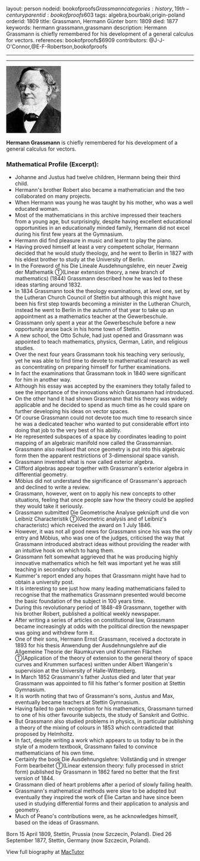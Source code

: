 layout: person
nodeid: bookofproofs$Grassmann
categories: history,19th-century
parentid: bookofproofs$603
tags: algebra,bourbaki,origin-poland
orderid: 1809
title: Grassmann, Hermann Günter
born: 1809
died: 1877
keywords: hermann grassmann,grassmann
description: Hermann Grassmann is chiefly remembered for his development of a general calculus for vectors.
references: bookofproofs$6909
contributors: @J-J-O'Connor,@E-F-Robertson,bookofproofs

---



---

![Grassmann.jpg](https://github.com/bookofproofs/bookofproofs.github.io/blob/main/_sources/_assets/images/portraits/Grassmann.jpg?raw=true)

**Hermann Grassmann** is chiefly remembered for his development of a general calculus for vectors.

### Mathematical Profile (Excerpt):
* Johanne and Justus had twelve children, Hermann being their third child.
* Hermann's brother Robert also became a mathematician and the two collaborated on many projects.
* When Hermann was young he was taught by his mother, who was a well educated woman.
* Most of the mathematicians in this archive impressed their teachers from a young age, but surprisingly, despite having excellent educational opportunities in an educationally minded family, Hermann did not excel during his first few years at the Gymnasium.
* Hermann did find pleasure in music and learnt to play the piano.
* Having proved himself at least a very competent scholar, Hermann decided that he would study theology, and he went to Berlin in 1827 with his eldest brother to study at the University of Berlin.
* In the Foreword of his Die Lineale Ausdehnungslehre, ein neuer Zweig der Mathematik Ⓣ(Linear extension theory, a new branch of mathematics) (1844) Grassmann described how he was led to these ideas starting around 1832.
* In 1834 Grassmann took the theology examinations, at level one, set by the Lutheran Church Council of Stettin but although this might have been his first step towards becoming a minister in the Lutheran Church, instead he went to Berlin in the autumn of that year to take up an appointment as a mathematics teacher at the Gewerbeschule.
* Grassmann only spent a year at the Gewerbeschule before a new opportunity arose back in his home town of Stettin.
* A new school, the Otto Schule, had just opened and Grassmann was appointed to teach mathematics, physics, German, Latin, and religious studies.
* Over the next four years Grassmann took his teaching very seriously, yet he was able to find time to devote to mathematical research as well as concentrating on preparing himself for further examinations.
* In fact the examinations that Grassmann took in 1840 were significant for him in another way.
* Although his essay was accepted by the examiners they totally failed to see the importance of the innovations which Grassmann had introduced.
* On the other hand it had shown Grassmann that his theory was widely applicable and he decided to spend as much time as he could spare on further developing his ideas on vector spaces.
* Of course Grassmann could not devote too much time to research since he was a dedicated teacher who wanted to put considerable effort into doing that job to the very best of his ability.
* He represented subspaces of a space by coordinates leading to point mapping of an algebraic manifold now called the Grassmannian.
* Grassmann also realised that once geometry is put into this algebraic form then the apparent restrictions of 3-dimensional space vanish.
* Grassmann invented what is now called exterior algebra.
* Clifford algebras appear together with Grassmann's exterior algebra in differential geometry.
* Möbius did not understand the significance of Grassmann's approach and declined to write a review.
* Grassmann, however, went on to apply his new concepts to other situations, feeling that once people saw how the theory could be applied they would take it seriously.
* Grassmann submitted Die Geometrische Analyse geknüpft und die von Leibniz Characteristik Ⓣ(Geometric analysis and of Leibniz's characteristc) which received the award on 1 July 1846.
* However, it was not all good news for Grassmann since his was the only entry and Möbius, who was one of the judges, criticised the way that Grassmann introduced abstract ideas without providing the reader with an intuitive hook on which to hang them.
* Grassmann felt somewhat aggrieved that he was producing highly innovative mathematics which he felt was important yet he was still teaching in secondary schools.
* Kummer's report ended any hopes that Grassmann might have had to obtain a university post.
* It is interesting to see just how many leading mathematicians failed to recognise that the mathematics Grassmann presented would become the basic foundation of the subject in 100 years time.
* During this revolutionary period of 1848-49 Grassmann, together with his brother Robert, published a political weekly newspaper.
* After writing a series of articles on constitutional law, Grassmann became increasingly at odds with the political direction the newspaper was going and withdrew form it.
* One of their sons, Hermann Ernst Grassmann, received a doctorate in 1893 for his thesis Anwendung der Ausdehnungslehre auf die Allgemeine Theorie der Raumkurven und Krummen Flächen Ⓣ(Application of the theory of extension to the general theory of space curves and Krummen surfaces)  written under Albert Wangerin's supervision at the University of Halle-Wittenberg.
* In March 1852 Grassmann's father Justus died and later that year Grassmann was appointed to fill his father's former position at Stettin Gymnasium.
* It is worth noting that two of Grassmann's sons, Justus and Max, eventually became teachers at Stettin Gymnasium.
* Having failed to gain recognition for his mathematics, Grassmann turned to one of his other favourite subjects, the study of Sanskrit and Gothic.
* But Grassmann also studied problems in physics, in particular publishing a theory of the mixing of colours in 1853 which contradicted that proposed by Helmholtz.
* In fact, despite writing a work which appears to us today to be in the style of a modern textbook, Grassmann failed to convince mathematicians of his own time.
* Certainly the book Die Ausdehnungslehre: Vollständig und in strenger Form bearbeitet Ⓣ(Linear extension theory: fully processed in strict form)  published by Grassmann in 1862 fared no better that the first version of 1844.
* Grassmann died of heart problems after a period of slowly failing health.
* Grassmann's mathematical methods were slow to be adopted but eventually they inspired the work of Élie Cartan and have since been used in studying differential forms and their application to analysis and geometry.
* Much of Peano's contributions were, as he acknowledges himself, based on the ideas of Grassmann.

Born 15 April 1809, Stettin, Prussia (now Szczecin, Poland). Died 26 September 1877, Stettin, Germany (now Szczecin, Poland).

View full biography at [MacTutor](https://mathshistory.st-andrews.ac.uk/Biographies/Grassmann/)
